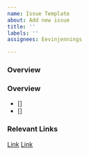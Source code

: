 ```yaml
---
name: Issue Template
about: Add new issue
title: ''
labels: ''
assignees: Eevinjennings

---
```


### Overview
<describe purpose here>

### Overview
- [] 
- [] 

### Relevant Links
[Link](https://pages.github.com/)
[Link](https://pages.github.com/)
